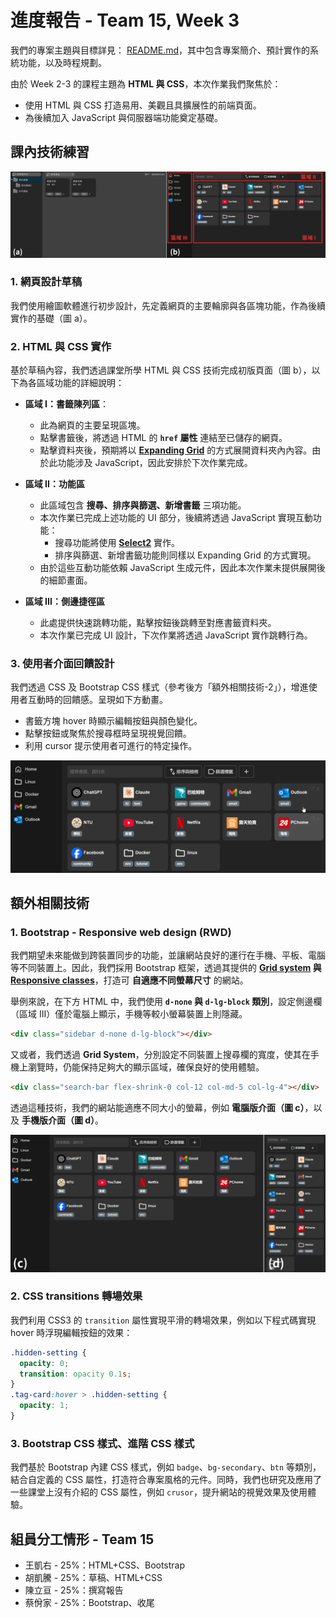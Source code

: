 # 進度報告 - Team 15, Week 3

我們的專案主題與目標詳見： [README.md](../README.md)，其中包含專案簡介、預計實作的系統功能，以及時程規劃。

由於 Week 2-3 的課程主題為 **HTML 與 CSS**，本次作業我們聚焦於：

- 使用 HTML 與 CSS 打造易用、美觀且具擴展性的前端頁面。
- 為後續加入 JavaScript 與伺服器端功能奠定基礎。

## 課內技術練習

![img1](./report_imgs/Week03/img1.png)

### 1. 網頁設計草稿

我們使用繪圖軟體進行初步設計，先定義網頁的主要輪廓與各區塊功能，作為後續實作的基礎（圖 a）。

### 2. HTML 與 CSS 實作

基於草稿內容，我們透過課堂所學 HTML 與 CSS 技術完成初版頁面（圖 b），以下為各區域功能的詳細說明：

- **區域 I：書籤陳列區**：

  - 此為網頁的主要呈現區塊。
  - 點擊書籤後，將透過 HTML 的 **`href` 屬性** 連結至已儲存的網頁。
  - 點擊資料夾後，預期將以 **[Expanding Grid](https://chriscoyier.net/2023/04/11/expanding-grid-cards-with-view-transitions/)** 的方式展開資料夾內內容。由於此功能涉及 JavaScript，因此安排於下次作業完成。

- **區域 II：功能區**

  - 此區域包含 **搜尋、排序與篩選、新增書籤** 三項功能。
  - 本次作業已完成上述功能的 UI 部分，後續將透過 JavaScript 實現互動功能：
    - 搜尋功能將使用 **[Select2](https://select2.org/)** 實作。
    - 排序與篩選、新增書籤功能則同樣以 Expanding Grid 的方式實現。
  - 由於這些互動功能依賴 JavaScript 生成元件，因此本次作業未提供展開後的細節畫面。

- **區域 III：側邊捷徑區**
  - 此處提供快速跳轉功能，點擊按鈕後跳轉至對應書籤資料夾。
  - 本次作業已完成 UI 設計，下次作業將透過 JavaScript 實作跳轉行為。

### 3. 使用者介面回饋設計

我們透過 CSS 及 Bootstrap CSS 樣式（參考後方「額外相關技術-2」），增進使用者互動時的回饋感。呈現如下方動畫。

- 書籤方塊 hover 時顯示編輯按鈕與顏色變化。
- 點擊按鈕或聚焦於搜尋框時呈現視覺回饋。
- 利用 cursor 提示使用者可進行的特定操作。

![img2](./report_imgs/Week03/img2.gif)

## 額外相關技術

### 1. Bootstrap - Responsive web design (RWD)

我們期望未來能做到跨裝置同步的功能，並讓網站良好的運行在手機、平板、電腦等不同裝置上。因此，我們採用 Bootstrap 框架，透過其提供的 **[Grid system](https://getbootstrap.com/docs/4.0/layout/grid/) 與 [Responsive classes](https://www.geeksforgeeks.org/responsive-utility-classes-in-bootstrap/)**，打造可 **自適應不同螢幕尺寸** 的網站。

舉例來說，在下方 HTML 中，我們使用 **`d-none` 與 `d-lg-block` 類別**，設定側邊欄（區域 III）僅於電腦上顯示，手機等較小螢幕裝置上則隱藏。

```html
<div class="sidebar d-none d-lg-block"></div>
```

又或者，我們透過 **Grid System**，分別設定不同裝置上搜尋欄的寬度，使其在手機上瀏覽時，仍能保持足夠大的顯示區域，確保良好的使用體驗。

```html
<div class="search-bar flex-shrink-0 col-12 col-md-5 col-lg-4"></div>
```

透過這種技術，我們的網站能適應不同大小的螢幕，例如 **電腦版介面（圖 c）**，以及 **手機版介面（圖 d）**。

![img3](./report_imgs/Week03/img3.png)

### 2. CSS transitions 轉場效果

我們利用 CSS3 的 `transition` 屬性實現平滑的轉場效果，例如以下程式碼實現 hover 時浮現編輯按鈕的效果：

```css
.hidden-setting {
  opacity: 0;
  transition: opacity 0.1s;
}
.tag-card:hover > .hidden-setting {
  opacity: 1;
}
```

### 3. Bootstrap CSS 樣式、進階 CSS 樣式

我們基於 Bootstrap 內建 CSS 樣式，例如 `badge`、`bg-secondary`、`btn` 等類別，結合自定義的 CSS 屬性，打造符合專案風格的元件。同時，我們也研究及應用了一些課堂上沒有介紹的 CSS 屬性，例如 `crusor`，提升網站的視覺效果及使用體驗。

## 組員分工情形 - Team 15

- 王凱右 - 25%：HTML+CSS、Bootstrap
- 胡凱騰 - 25%：草稿、HTML+CSS
- 陳立亘 - 25%：撰寫報告
- 蔡佾家 - 25%：Bootstrap、收尾
